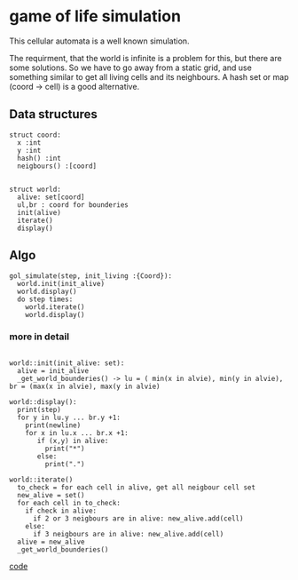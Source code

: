 # game of life simulation

This cellular automata is a well known simulation.

The requirment, that the world is infinite is a problem for this, but there are some solutions. So we have to go away from a static grid, and use something similar to get all living cells and its neighbours. A hash set or map (coord -> cell) is a good alternative.

## Data structures

```pseudo
struct coord:
  x :int
  y :int
  hash() :int
  neigbours() :[coord]


struct world:
  alive: set[coord]
  ul,br : coord for bounderies
  init(alive)
  iterate()
  display()
```

## Algo

```pseudo
gol_simulate(step, init_living :{Coord}):
  world.init(init_alive)
  world.display()
  do step times:
    world.iterate()
    world.display()
```

### more in detail

```pseudo

world::init(init_alive: set):
  alive = init_alive
  _get_world_bounderies() -> lu = ( min(x in alvie), min(y in alvie), br = (max(x in alvie), max(y in alvie)

world::display():
  print(step)
  for y in lu.y ... br.y +1:
    print(newline)
    for x in lu.x ... br.x +1:
       if (x,y) in alive:
         print("*")
       else:
         print(".")

world::iterate()
  to_check = for each cell in alive, get all neigbour cell set
  new_alive = set()
  for each cell in to_check:
    if check in alive:
      if 2 or 3 neigbours are in alive: new_alive.add(cell)
    else:
      if 3 neigbours are in alive: new_alive.add(cell)
  alive = new_alive
  _get_world_bounderies()
```

[code](solution.py)

